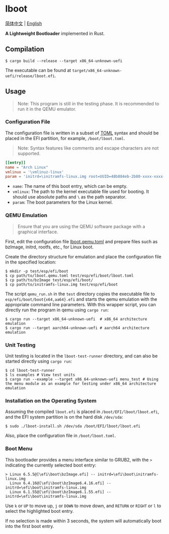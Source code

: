 # lboot

[简体中文](README-zh.md) | [English](README.md)

**A Lightweight Bootloader** implemented in Rust.

## Compilation

```console
$ cargo build --release --target x86_64-unknown-uefi
```

The executable can be found at `target/x86_64-unknown-uefi/release/lboot.efi`.

## Usage

> Note: This program is still in the testing phase. It is recommended to run it in the QEMU emulator.

### Configuration File

The configuration file is written in a subset of [TOML](https://toml.io/) syntax and should be placed in the EFI partition, for example, `/boot/lboot.toml`.

> Note: Syntax features like comments and escape characters are not supported.

```toml
[[entry]]
name = "Arch Linux"
vmlinux = '\vmlinuz-linux'
param = 'initrd=\initramfs-linux.img root=UUID=48b884eb-2b80-xxxx-xxxx-xxxxxxxxxxxx rw  loglevel=3 quiet'
```

- `name`: The name of this boot entry, which can be empty.
- `vmlinux`: The path to the kernel executable file used for booting. It should use absolute paths and `\` as the path separator.
- `param`: The boot parameters for the Linux kernel.

### QEMU Emulation

> Ensure that you are using the QEMU software package with a graphical interface.

First, edit the configuration file [lboot.qemu.toml](lboot.qemu.toml) and prepare files such as bzImage, initrd, rootfs, etc., for Linux boot.

Create the directory structure for emulation and place the configuration file in the specified location:

```console
$ mkdir -p test/esp/efi/boot
$ cp path/to/lboot.qemu.toml test/esp/efi/boot/lboot.toml
$ cp path/to/bzImage test/esp/efi/boot/
$ cp path/to/initramfs-linux.img test/esp/efi/boot
```

The script `qemu_run.sh` in the `test` directory copies the executable file to `esp/efi/boot/boot{x64,aa64}.efi` and starts the qemu emulation with the appropriate command line parameters. With this wrapper script, you can directly run the program in qemu using `cargo run`:

```console
$ cargo run --target x86_64-unknown-uefi  # x86_64 architecture emulation
$ cargo run --target aarch64-unknown-uefi # aarch64 architecture emulation 
```

### Unit Testing

Unit testing is located in the `lboot-test-runner` directory, and can also be started directly using `cargo run`:

```console
$ cd lboot-test-runner
$ ls examples # View test units
$ cargo run --example --target x86_64-unknown-uefi menu_test # Using the menu module as an example for testing under x86_64 architecture emulation
```

### Installation on the Operating System

Assuming the compiled `lboot.efi` is placed in `/boot/EFI/lboot/lboot.efi`, and the EFI system partition is on the hard disk `/dev/sda`:

```console
$ sudo ./lboot-install.sh /dev/sda /boot/EFI/lboot/lboot.efi
```

Also, place the configuration file in `/boot/lboot.toml`.

### Boot Menu

This bootloader provides a menu interface similar to GRUB2, with the `>` indicating the currently selected boot entry:

```text
> Linux 6.5.5@[\efi\boot\bzImage.efi] -- initrd=\efi\boot\initramfs-linux.img
  Linux 6.4.16@[\efi\boot\bzImage6.4.16.efi] -- initrd=\efi\boot\initramfs-linux.img
  Linux 6.1.55@[\efi\boot\bzImage6.1.55.efi] -- initrd=\efi\boot\initramfs-linux.img
```

Use `k` or `UP` to move up, `j` or `DOWN` to move down, and `RETURN` or `RIGHT` or `l` to select the highlighted boot entry.

If no selection is made within 3 seconds, the system will automatically boot into the first boot entry.
